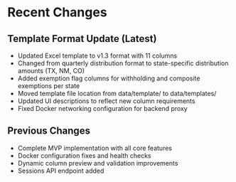 # Recent Changes

## Template Format Update (Latest)
- Updated Excel template to v1.3 format with 11 columns
- Changed from quarterly distribution format to state-specific distribution amounts (TX, NM, CO)
- Added exemption flag columns for withholding and composite exemptions per state
- Moved template file location from data/template/ to data/templates/
- Updated UI descriptions to reflect new column requirements
- Fixed Docker networking configuration for backend proxy

## Previous Changes
- Complete MVP implementation with all core features
- Docker configuration fixes and health checks
- Dynamic column preview and validation improvements
- Sessions API endpoint added